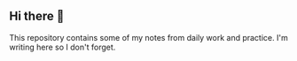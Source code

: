 ## Hi there 👋
This repository contains some of my notes from daily work and practice. I'm writing here so I don't forget.
